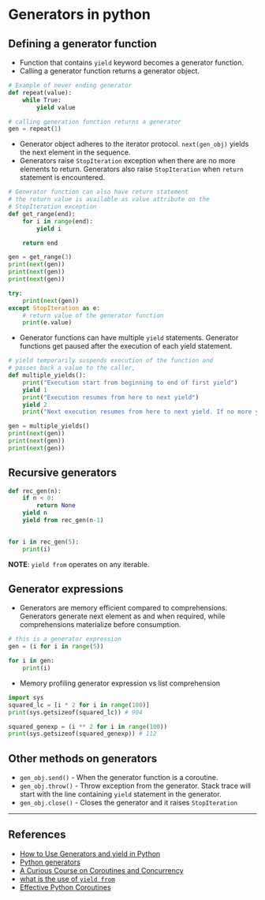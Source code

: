 # Generators in python

## Defining a generator function

* Function that contains `yield` keyword becomes a generator function.
* Calling a generator function returns a generator object.

```Python
# Example of never ending generator
def repeat(value):
    while True:
        yield value

# calling generation function returns a generator
gen = repeat(1)
```

* Generator object adheres to the iterator protocol. `next(gen_obj)` yields the next element in the sequence.
* Generators raise `StopIteration` exception when there are no more elements to return. Generators also raise `StopIteration` when `return` statement is encountered.

```Python
# Generator function can also have return statement
# the return value is available as value attribute on the 
# StopIteration exception
def get_range(end):
    for i in range(end):
        yield i

    return end

gen = get_range(3)
print(next(gen))
print(next(gen))
print(next(gen))

try:
    print(next(gen))
except StopIteration as e:
    # return value of the generator function
    print(e.value)
```

* Generator functions can have multiple `yield` statements. Generator functions get paused after the execution of each yield statement.

```Python
# yield temporarily suspends execution of the function and 
# passes back a value to the caller,
def multiple_yields():
    print("Execution start from beginning to end of first yield")
    yield 1
    print("Execution resumes from here to next yield")
    yield 2
    print("Next execution resumes from here to next yield. If no more yield statement, StopIteration is raised")

gen = multiple_yields()
print(next(gen))
print(next(gen))
print(next(gen))
```

## Recursive generators

```Python
def rec_gen(n):
    if n < 0:
        return None
    yield n
    yield from rec_gen(n-1)
 

for i in rec_gen(5):
    print(i)
```

**NOTE**: `yield from` operates on any iterable.

## Generator expressions

* Generators are memory efficient compared to comprehensions. Generators generate next element as and when required, while comprehensions materialize before consumption.

```Python
# this is a generator expression
gen = (i for i in range(5))

for i in gen:
    print(i)
```

* Memory profiling generator expression vs list comprehension

```Python
import sys
squared_lc = [i * 2 for i in range(100)]
print(sys.getsizeof(squared_lc)) # 904

squared_genexp = (i ** 2 for i in range(100))
print(sys.getsizeof(squared_genexp)) # 112
```

## Other methods on generators

* `gen_obj.send()` - When the generator function is a coroutine.
* `gen_obj.throw()` - Throw exception from the generator. Stack trace will start with the line containing `yield` statement in the generator.
* `gen_obj.close()` - Closes the generator and it raises `StopIteration`

---

## References

* [How to Use Generators and yield in Python](https://realpython.com/introduction-to-python-generators/)
* [Python generators](https://dbader.org/blog/python-generators)
* [A Curious Course on Coroutines and Concurrency](http://dabeaz.com/coroutines/)
* [what is the use of `yield from`](https://stackoverflow.com/questions/9708902/in-practice-what-are-the-main-uses-for-the-new-yield-from-syntax-in-python-3)
* [Effective Python Coroutines](https://effectivepython.com/2015/03/10/consider-coroutines-to-run-many-functions-concurrently)
